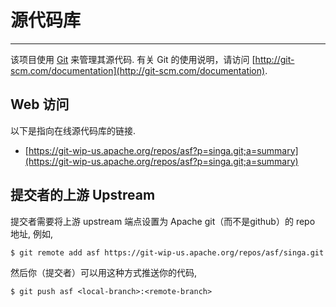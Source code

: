 <!--
    Licensed to the Apache Software Foundation (ASF) under one
    or more contributor license agreements.  See the NOTICE file
    distributed with this work for additional information
    regarding copyright ownership.  The ASF licenses this file
    to you under the Apache License, Version 2.0 (the
    "License"); you may not use this file except in compliance
    with the License.  You may obtain a copy of the License at

      http://www.apache.org/licenses/LICENSE-2.0

    Unless required by applicable law or agreed to in writing,
    software distributed under the License is distributed on an
    "AS IS" BASIS, WITHOUT WARRANTIES OR CONDITIONS OF ANY
    KIND, either express or implied.  See the License for the
    specific language governing permissions and limitations
    under the License.
-->
# 源代码库

___

该项目使用 [Git](http://git-scm.com/) 来管理其源代码. 有关 Git 的使用说明，请访问 [http://git-scm.com/documentation](http://git-scm.com/documentation).

## Web 访问

以下是指向在线源代码库的链接.

* [https://git-wip-us.apache.org/repos/asf?p=singa.git;a=summary](https://git-wip-us.apache.org/repos/asf?p=singa.git;a=summary)


## 提交者的上游 Upstream

提交者需要将上游 upstream 端点设置为 Apache git（而不是github）的 repo 地址, 例如,

    $ git remote add asf https://git-wip-us.apache.org/repos/asf/singa.git

然后你（提交者）可以用这种方式推送你的代码,

    $ git push asf <local-branch>:<remote-branch>
